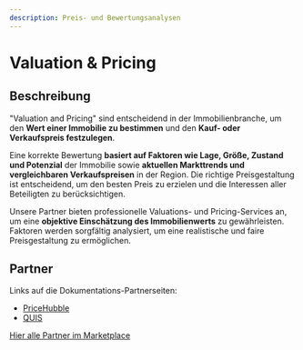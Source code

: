 ```yaml
---
description: Preis- und Bewertungsanalysen
---
```


# Valuation & Pricing

## Beschreibung

"Valuation and Pricing" sind entscheidend in der Immobilienbranche, um den **Wert einer Immobilie zu bestimmen** und den **Kauf- oder Verkaufspreis festzulegen**.

Eine korrekte Bewertung **basiert auf Faktoren wie Lage, Größe, Zustand und Potenzial** der Immobilie sowie **aktuellen Markttrends und vergleichbaren Verkaufspreisen** in der Region. Die richtige Preisgestaltung ist entscheidend, um den besten Preis zu erzielen und die Interessen aller Beteiligten zu berücksichtigen.

Unsere Partner bieten professionelle Valuations- und Pricing-Services an, um eine **objektive Einschätzung des Immobilienwerts** zu gewährleisten. Faktoren werden sorgfältig analysiert, um eine realistische und faire Preisgestaltung zu ermöglichen.

## Partner

Links auf die Dokumentations-Partnerseiten:

* [PriceHubble](../partner-and-apps/pricehubble.md)
* [QUIS](../partner-and-apps/quis.md)

[Hier alle Partner im Marketplace](https://marketplace.aareon.com/de/category/valuation-and-pricing)
